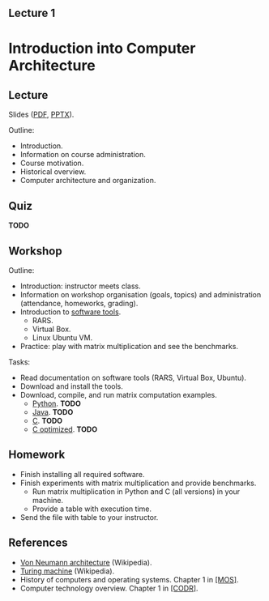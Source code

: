 Lecture 1
---

# Introduction into Computer Architecture

## Lecture

Slides ([PDF](CA_Lecture_01.pdf), [PPTX](CA_Lecture_01.pptx)).

Outline:

* Introduction.
* Information on course administration.
* Course motivation.
* Historical overview.
* Computer architecture and organization.

## Quiz

__TODO__

## Workshop

Outline:

* Introduction: instructor meets class.
* Information on workshop organisation (goals, topics)
  and administration (attendance, homeworks, grading).
* Introduction to [software tools](../../software.md).
   * RARS.
   * Virtual Box. 
   * Linux Ubuntu VM.
* Practice: play with matrix multiplication and see the benchmarks.

Tasks:

* Read documentation on software tools (RARS, Virtual Box, Ubuntu).
* Download and install the tools.
* Download, compile, and run matrix computation examples.
   * [Python](). __TODO__
   * [Java](). __TODO__
   * [C](). __TODO__
   * [C optimized](). __TODO__

## Homework

* Finish installing all required software.
* Finish experiments with matrix multiplication and provide benchmarks.
   * Run matrix multiplication in Python and C (all versions) in your machine.
   * Provide a table with execution time.
* Send the file with table to your instructor.

## References

* [Von Neumann architecture](https://en.m.wikipedia.org/wiki/Von_Neumann_architecture) (Wikipedia).
* [Turing machine](https://en.m.wikipedia.org/wiki/Turing_machine) (Wikipedia).
* History of computers and operating systems. Chapter 1 in [[MOS]](../../books.md).
* Computer technology overview. Chapter 1 in [[CODR]](../../books.md).
